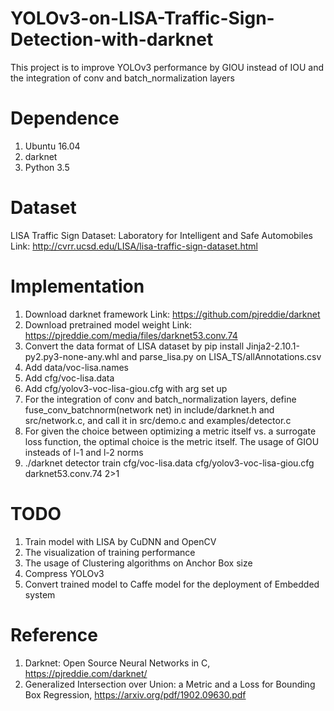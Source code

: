 # YOLOv3-on-LISA-Traffic-Sign-Detection-with-darknet
This project is to improve YOLOv3 performance by GIOU instead of IOU and the integration of conv and batch_normalization layers

# Dependence
1. Ubuntu 16.04
2. darknet
3. Python 3.5

# Dataset
LISA Traffic Sign Dataset: Laboratory for Intelligent and Safe Automobiles
Link: http://cvrr.ucsd.edu/LISA/lisa-traffic-sign-dataset.html

# Implementation
1. Download darknet framework
Link: https://github.com/pjreddie/darknet
2. Download pretrained model weight
Link: https://pjreddie.com/media/files/darknet53.conv.74
3. Convert the data format of LISA dataset by pip install Jinja2-2.10.1-py2.py3-none-any.whl and parse_lisa.py on LISA_TS/allAnnotations.csv
4. Add data/voc-lisa.names
5. Add cfg/voc-lisa.data
6. Add cfg/yolov3-voc-lisa-giou.cfg with arg set up
7. For the integration of conv and batch_normalization layers, define fuse_conv_batchnorm(network net) in include/darknet.h and src/network.c, and call it in src/demo.c and examples/detector.c
8. For given the choice between optimizing a metric itself vs. a surrogate loss function, the
optimal choice is the metric itself. The usage of GIOU insteads of l-1 and l-2 norms
9. ./darknet detector train cfg/voc-lisa.data cfg/yolov3-voc-lisa-giou.cfg darknet53.conv.74 2>1

# TODO
1. Train model with LISA by CuDNN and OpenCV
2. The visualization of training performance
3. The usage of Clustering algorithms on Anchor Box size
4. Compress YOLOv3
5. Convert trained model to Caffe model for the deployment of Embedded system

# Reference
1. Darknet: Open Source Neural Networks in C, https://pjreddie.com/darknet/
2. Generalized Intersection over Union: a Metric and a Loss for Bounding Box Regression, https://arxiv.org/pdf/1902.09630.pdf




